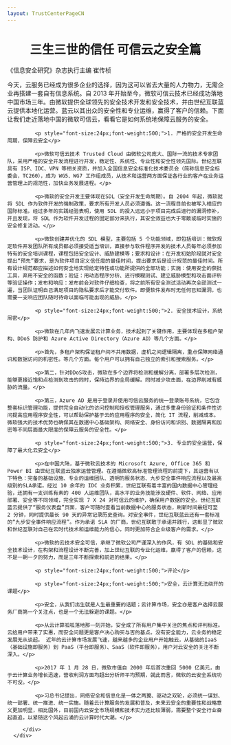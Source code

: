 ```yaml
---
layout: TrustCenterPageCN
---
```

<div class="row-fluid">
   <div class="span">
      <div>
         <div class="row-fluid grid-container mscom-grid-container subpageBody noBottomBorder" data-view4="2" data-view3="2" data-view2="2" data-view1="1" data-cols="2">
             <h1 style="font-size:28px;font-weight:500; text-align:center;"><strong>三生三世的信任 可信云之安全篇</strong></h1>
             <p>《信息安全研究》杂志执行主编 崔传桢</p>
			 <p>今天，云服务已经成为很多企业的选择，因为这可以省去大量的人力物力，无需企业再搭建一套自有信息系统。自 2013 年开始至今，微软可信云技术已经成功落地中国市场三年。由微软提供全球领先的安全技术开发和安全技术，并由世纪互联蓝云提供本地化运营。蓝云以其出众的安全性和专业运维，赢得了客户的信赖。下面让我们走近落地中国的微软可信云，看看它是如何系统地保障云服务的安全。</p>
			 
             <p style="font-size:24px;font-weight:500;">1. 严格的安全开发生命周期，保障云安全</p>
			 
			 <p>微软可信云技术 Trusted Cloud 由微软公司庞大、国际一流的技术专家团队，采用严格的安全开发流程进行开发，稳定性、系统性、专业性和安全性领先国际。世纪互联具有 ISP、IDC、VPN 等相关资质，并加入全国信息安全标准化技术委员会（简称信息安全标委会，TC260），成为 WG5、WG7 工作组成员，从技术和运营两方面保证各行业的客户在业务运营管理上的规范性，加快业务发展进程。</p>
			 
			 <p>微软的安全开发主要体现在SDL（安全开发生命周期）。自 2004 年起，微软就将 SDL 作为软件开发的强制政策，要求所有开发人员必须遵循。这一流程目前也被写入相应的国际标准。经过多年的实践经验表明，使用 SDL 的投入远远小于项目完成后进行的漏洞修补，并且发现，将 SDL 作为软件开发过程的固定部分来执行，其安全效益也大于零散或临时实施的安全修复活动。</p>
			 
			 <p>微软创建并优化的 SDL 模型，主要包括 5 个功能领域，即包括培训：微软规定软件开发团队所有成员都必须接受适当培训，直接参与软件程序开发的技术人员每年必须参加特有的安全培训课程，课程包括安全设计、威胁建模等；要求和设计：在开发初始阶段就对安全提出“预先”要求，是为软件项目定义信任度的最佳时间，提出要求后是设计规范的最佳时间。所有设计规范都应描述如何安全地实现给定特性或功能所提供的全部功能；实施：使用安全的获批工具，弃用不安全的函数；验证：用动态程序分析、进行模糊测试、建立威胁模型和攻击面评析等验证操作；发布和响应：发布前会对软件仔细检查，将之前所有安全测试活动再次全部测试一遍，当团队证明自己满足项目的隐私要求后才能交付软件。即便软件发布时无任何已知漏洞，也需要一支响应团队随时待命以面临可能出现的威胁。</p>
			 
			 <p style="font-size:24px;font-weight:500;">2. 安全技术设计，系统周密</p>
			 
			 <p>微软在几年内飞速发展云计算业务，技术起到了关键作用，主要体现在多租户架构、DDoS 防护和 Azure Active Directory（Azure AD）等几个方面。</p>
			 
			 <p>首先，多租户架构保证租户间不共用数据，虚机之间逻辑隔离，重点保障网络通讯和数据访问的机密性。等几个方面。每个用户可以拥有自己独立的索引和搜索服务。</p>
			 
			 <p>第二，针对DDoS攻击，微软在多个边界将检测和缓解分离，部署多层次检测，能够更接近饱和点检测到攻击的同时，保持边界的全局缓解。同时减少攻击面，在边界削减有威胁的流量。</p>
			 
			 <p>第三，Azure AD 是用于登录并使用可信云服务的统一登录账号系统，它包含整套标识管理功能，提供完全自动化的访问控制和授权管理服务，通过多重身份验证和条件性访问提高应用程序安全性，可以帮助保护基于云的应用程序的安全，简化 IT 流程，削减成本。 微软强大的技术优势也确保其在数据中心基础架构、网络安全、身份访问和识别、数据隔离和加密等不同层面最大限度的保障云服务的安全性。</p>
			 
			 <p style="font-size:24px;font-weight:500;">3. 专业的安全运营，保障了最大化云安全</p>
			 
			 <p>在中国大陆，基于微软云技术的 Microsoft Azure, Office 365 和 Power BI 由世纪互联蓝云独家运营管理。在遵循微软高标准管理流程的前提下，其运营有以下特色：完备的基础设施、专业的运维团队、透明的服务状态、九步安全事件响应流程以及最高级别的SLA承诺。经过 10 余年的 IDC 业务积累，世纪互联有着丰富的国内数据中心管理经验，还拥有一支训练有素的 400 人运维团队，高水平的业务技能涉及硬件、软件、网络、应用部署、安全等不同领域，完全实现 7 X 24 对可信云的维护，确保用户数据的安全。世纪互联蓝云提供了“服务仪表盘”页面，客户可随时查看当前数据中心的服务状态，刷新时间最短可至 2 分钟，同时提供最长 90 天的异常记录历史查询。对安全事件，世纪互联蓝云还有一套标准的“九步安全事件响应流程”。作为承诺 SLA 的厂商，世纪互联敢于承诺并践行，这彰显了微软和世纪互联对自己在云时代技术和运维能力的信心，同时更加符合企业级客户的需求。</p>
			 
			 <p>微软的云技术安全可信，承继了微软公司严谨深入的作风，有 SDL 的基础和安全技术设计，在构架和流程设计不断完善，加上世纪互联的专业化运维，赢得了客户的信赖，这不是一朝一夕的努力，而是三年不断探索和前进的结果。</p>
			 
			 <p style="font-size:24px;font-weight:500;">评论</p>
			 
			 <p style="font-size:24px;font-weight:500;">安全，云计算无法绕开的课题</p>
			 
			 <p>安全，从我们出生就是人生最重要的话题；云计算市场，安全亦是客户选择云服务厂商第一个关注点，也是一个无法躲避的课题。</p>
			 
			 <p>从云计算呱呱落地那一刻开始，安全成了所有用户集中关注的焦点和评判标准。云给用户带来了实惠，而安全问题更是客户决心购买与否的基点。没有安全能力，云业务的稳定发展无从谈起。 近年的云计算市场发展飞速，越来越多的企业用户开始触云，从基础的IaaS（基础设施即服务）到 PaaS（平台即服务）、SaaS（软件即服务），用户对云安全的关注不断深入。</p>
			 
			 <p>2017 年 1 月 28 日，微软市值自 2000 年后首次重回 5000 亿美元，由于云计算业务增长迅速，营收利润方面均超出分析师平均预期，就此而言，微软的云安全系统功不可没。</p>
			 			 
			 <p>习总书记提出，网络安全和信息化是一体之两翼、驱动之双轮，必须统一谋划、统一部署、统一推进、统一实施。随着云计算服务的发展和普及，未来云安全的重要性和战略意义更加明显，相比国外，目前国内云安全市场规模和技术实力还比较薄弱，需要整个安全行业奋起直追，以紧随这个风起云涌的云计算时代大潮。</p>
			 
         </div>
      </div>
   </div>
</div>
<div class="row-fluid" data-view4="1" data-view3="1" data-view2="1" data-view1="1" data-cols="1">
   <div class="span bp0-col-1-1 bp1-col-1-1 bp2-col-1-1 bp3-col-1-1"></div>
</div>
